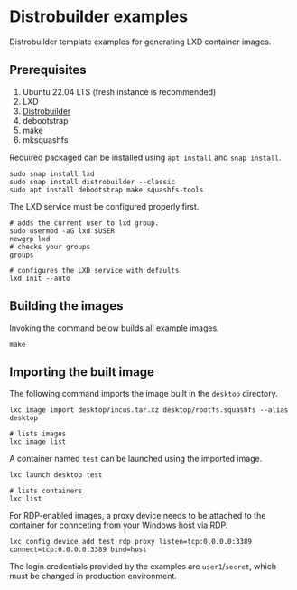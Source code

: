 # Distrobuilder examples

Distrobuilder template examples for generating LXD container images.

## Prerequisites

1. Ubuntu 22.04 LTS (fresh instance is recommended)
2. LXD
3. [Distrobuilder](https://github.com/lxc/distrobuilder)
4. debootstrap
5. make
6. mksquashfs

Required packaged can be installed using `apt install` and `snap install`.
```
sudo snap install lxd
sudo snap install distrobuilder --classic
sudo apt install debootstrap make squashfs-tools
```

The LXD service must be configured properly first.
```
# adds the current user to lxd group.
sudo usermod -aG lxd $USER
newgrp lxd
# checks your groups
groups

# configures the LXD service with defaults
lxd init --auto
```

## Building the images

Invoking the command below builds all example images.
```
make
```

## Importing the built image

The following command imports the image built in the `desktop` directory.
```
lxc image import desktop/incus.tar.xz desktop/rootfs.squashfs --alias desktop

# lists images
lxc image list
```

A container named `test` can be launched using the imported image.
```
lxc launch desktop test

# lists containers
lxc list
```

For RDP-enabled images, a proxy device needs to be attached to the container for connceting from your Windows host via RDP.
```
lxc config device add test rdp proxy listen=tcp:0.0.0.0:3389 connect=tcp:0.0.0.0:3389 bind=host
```

The login credentials provided by the examples are `user1`/`secret`, which must be changed in production environment.
